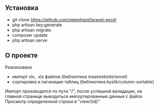 ## Установка

- git clone https://github.com/qelephant/laravel-excel
- php artisan key:generate
- php artisan migrate
- composer update
- php artisan serve

## О проекте

Реализовано 
 - импорт xlx, .xls файлов (библиотека maatwebsite/excel)
 - сортировка и пагинация таблиц (библиотека kyslik/column-sortable)

 Импорт производится по пути "/", после успешной валидации, на главной странице выводиться импортированные данные с файла
 Просмотр определенной строки в "view/{id}" 
